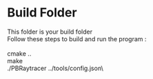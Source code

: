 # Build Folder

This folder is your build folder\
Follow these steps to build and run the program :\
\
cmake ..\
make\
./PBRaytracer ../tools/config.json\
